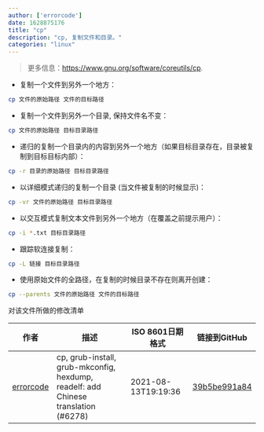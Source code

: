 ```yaml
---
author: ['errorcode']
date: 1628875176
title: "cp"
description: "cp, 复制文件和目录。"
categories: "linux"
---
```

> 更多信息：<https://www.gnu.org/software/coreutils/cp>.

- 复制一个文件到另外一个地方：

```bash
cp 文件的原始路径 文件的目标路径
```

- 复制一个文件到另外一个目录, 保持文件名不变：

```bash
cp 文件的原始路径 目标目录路径
```

- 递归的复制一个目录内的内容到另外一个地方（如果目标目录存在，目录被复制到目标目标内部）：

```bash
cp -r 目录的原始路径 目标目录路径
```

- 以详细模式递归的复制一个目录 (当文件被复制的时候显示)：

```bash
cp -vr 文件的原始路径 目标目录路径
```

- 以交互模式复制文本文件到另外一个地方（在覆盖之前提示用户）：

```bash
cp -i *.txt 目标目录路径
```

- 跟踪软连接复制：

```bash
cp -L 链接 目标目录路径
```

- 使用原始文件的全路径，在复制的时候目录不存在则离开创建：

```bash
cp --parents 文件的原始路径 文件的目标路径
```
对该文件所做的修改清单


作者 | 描述 | ISO 8601日期格式 | 链接到GitHub
------|-----|-----|-----
[errorcode](mailto:errorcode7@qq.com) | cp, grub-install, grub-mkconfig, hexdump, readelf: add Chinese translation (#6278) | 2021-08-13T19:19:36 | [39b5be991a84](https://github.com/tldr-pages/tldr/commit/39b5be991a84323b8fa746ce688cf044240b9752)

